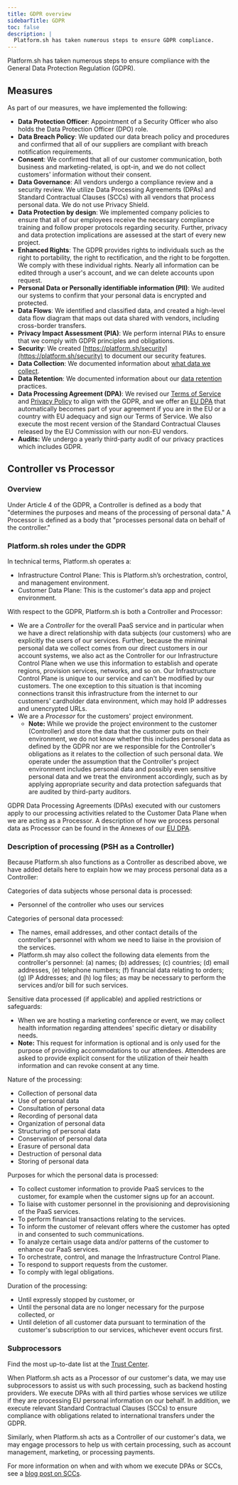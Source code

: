 ```yaml
---
title: GDPR overview
sidebarTitle: GDPR
toc: false
description: |
  Platform.sh has taken numerous steps to ensure GDPR compliance.
---
```


Platform.sh has taken numerous steps to ensure compliance with the General Data Protection Regulation (GDPR).

## Measures

As part of our measures, we have implemented the following:

* **Data Protection Officer**: Appointment of a Security Officer who also holds the Data Protection Officer (DPO) role.
* **Data Breach Policy**: We updated our data breach policy and procedures
  and confirmed that all of our suppliers are compliant with breach notification requirements.
* **Consent**: We confirmed that all of our customer communication, both business and marketing-related, is opt-in,
  and we do not collect customers' information without their consent.
* **Data Governance**: All vendors undergo a compliance review and a security review.
  We utilize Data Processing Agreements (DPAs) and Standard Contractual Clauses (SCCs) with all vendors that process personal data.
  We do not use Privacy Shield.
* **Data Protection by design**: We implemented company policies to ensure that all of our employees receive the necessary compliance training
  and follow proper protocols regarding security.
  Further, privacy and data protection implications are assessed at the start of every new project. 
* **Enhanced Rights**: The GDPR provides rights to individuals such as the right to portability, the right to rectification, and the right to be forgotten.
  We comply with these individual rights.
  Nearly all information can be edited through a user's account,
  and we can delete accounts upon request.
* **Personal Data or Personally identifiable information (PII)**: We audited our systems to confirm that your personal data is encrypted and protected. 
* **Data Flows**: We identified and classified data, and created a high-level data flow diagram that maps out data shared with vendors,
  including cross-border transfers.
* **Privacy Impact Assessment (PIA)**: We perform internal PIAs to ensure that we comply with GDPR principles and obligations.
* **Security**: We created [https://platform.sh/security](https://platform.sh/security) to document our security features.
* **Data Collection**: We documented information about [what data we collect](/security/data-collection.md).
* **Data Retention**: We documented information about our [data retention](/security/data-retention.md) practices.
* **Data Processing Agreement (DPA)**: We revised our [Terms of Service](https://platform.sh/tos) and [Privacy Policy](https://platform.sh/privacy-policy)
  to align with the GDPR,
  and we offer an [EU DPA](https://platform.sh/dpa/) that automatically becomes part of your agreement
  if you are in the EU or a country with EU adequacy and sign our Terms of Service.
  We also execute the most recent version of the Standard Contractual Clauses released by the EU Commission with our non-EU vendors. 
* **Audits:** We undergo a yearly third-party audit of our privacy practices which includes GDPR.

## Controller vs Processor

### Overview

Under Article 4 of the GDPR, a Controller is defined as a body that "determines the purposes and means of the processing of personal data."
A Processor is defined as a body that "processes personal data on behalf of the controller."

### Platform.sh roles under the GDPR

In technical terms, Platform.sh operates a:

* Infrastructure Control Plane: This is Platform.sh’s orchestration, control, and management environment.
* Customer Data Plane: This is the customer's data app and project environment.

With respect to the GDPR, Platform.sh is both a Controller and Processor:

* We are a *Controller* for the overall PaaS service and in particular when we have a direct relationship
  with data subjects (our customers) who are explicitly the users of our services.
  Further, because the minimal personal data we collect comes from our direct customers in our account systems,
  we also act as the Controller for our Infrastructure Control Plane
  when we use this information to establish and operate regions, provision services, networks, and so on.
  Our Infrastructure Control Plane is unique to our service and can't be modified by our customers.
  The one exception to this situation is that incoming connections transit this infrastructure
  from the internet to our customers' cardholder data environment,
  which may hold IP addresses and unencrypted URLs.
* We are a *Processor* for the customers' project environment.
  * **Note:** While we provide the project environment to the customer (Controller) and store the data that the customer puts on their environment,
  we do not know whether this includes personal data as defined by the GDPR
  nor are we responsible for the Controller's obligations as it relates to the collection of such personal data.
  We operate under the assumption that the Controller's project environment includes personal data
  and possibly even sensitive personal data
  and we treat the environment accordingly,
  such as by applying appropriate security and data protection safeguards that are audited by third-party auditors.

GDPR Data Processing Agreements (DPAs) executed with our customers apply to our processing activities
related to the Customer Data Plane when we are acting as a Processor.
A description of how we process personal data as Processor can be found in the Annexes of our [EU DPA](https://platform.sh/dpa/).

### Description of processing (PSH as a Controller)

Because Platform.sh also functions as a Controller as described above,
we have added details here to explain how we may process personal data as a Controller:

Categories of data subjects whose personal data is processed:

* Personnel of the controller who uses our services

Categories of personal data processed:

* The names, email addresses, and other contact details of the controller's personnel
  with whom we need to liaise in the provision of the services.
* Platform.sh may also collect the following data elements from the controller's personnel:
  (a) names; (b) addresses; (c) countries; (d) email addresses, (e) telephone numbers;
  (f) financial data relating to orders; (g) IP Addresses; and (h) log files;
  as may be necessary to perform the services and/or bill for such services.

Sensitive data processed (if applicable) and applied restrictions or safeguards:

* When we are hosting a marketing conference or event,
  we may collect health information regarding attendees' specific dietary or disability needs.
* **Note:** This request for information is optional and is only used for the purpose of providing accommodations to our attendees.
  Attendees are asked to provide explicit consent for the utilization of their health information and can revoke consent at any time.

Nature of the processing:

* Collection of personal data
* Use of personal data
* Consultation of personal data
* Recording of personal data
* Organization of personal data
* Structuring of personal data
* Conservation of personal data
* Erasure of personal data
* Destruction of personal data
* Storing of personal data

Purposes for which the personal data is processed:

* To collect customer information to provide PaaS services to the customer, for example when the customer signs up for an account.
* To liaise with customer personnel in the provisioning and deprovisioning of the PaaS services.
* To perform financial transactions relating to the services.
* To inform the customer of relevant offers where the customer has opted in and consented to such communications.
* To analyze certain usage data and/or patterns of the customer to enhance our PaaS services.
* To orchestrate, control, and manage the Infrastructure Control Plane.
* To respond to support requests from the customer.
* To comply with legal obligations.

Duration of the processing:

* Until expressly stopped by customer, or
* Until the personal data are no longer necessary for the purpose collected, or
* Until deletion of all customer data pursuant to termination of the customer's subscription to our services, whichever event occurs first.

### Subprocessors

Find the most up-to-date list at the [Trust Center](https://platform.sh/trust-center/).

When Platform.sh acts as a Processor of our customer's data, we may use subprocessors to assist us with such processing,
such as backend hosting providers. We execute DPAs with all third parties whose services we utilize if they are processing  EU personal information on our behalf.
In addition, we execute relevant Standard Contractual Clauses (SCCs)
to ensure compliance with obligations related to international transfers under the GDPR.

Similarly, when Platform.sh acts as a Controller of our customer's data, we may engage processors to help us with certain processing,
such as account management, marketing, or processing payments. 

For more information on when and with whom we execute DPAs or SCCs, see a [blog post on SCCs](https://platform.sh/blog/2022/platformsh-publishes-new-sccs).
